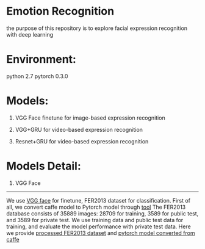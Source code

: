 Emotion Recognition
==== 
the purpose of this repository is to explore facial expression recognition with deep learning

Environment:
====
python 2.7 
pytorch 0.3.0

Models:
====
1. VGG Face finetune for image-based expression recognition

2. VGG+GRU for video-based expression recognition

3. Resnet+GRU for video-based expression recognition

Models Detail:
====

1. VGG Face
____
We use [VGG face](http://www.robots.ox.ac.uk/~vgg/software/vgg_face/) for finetune, FER2013 dataset for classification.
First of all, we convert caffe model to Pytorch model through [tool](https://github.com/fanq15/caffe_to_torch_to_pytorch)
The FER2013 database consists of 35889 images: 28709 for training, 3589 for public test, and 3589 for private test. 
We use training data and public test data for training, and evaluate the model performance with private test data.
Here we provide [processed FER2013 dataset](https://drive.google.com/drive/folders/1f17xgwvGaUpgXYBssocUNXDBgga-b3qp?usp=sharing)
and [pytorch model converted from caffe](https://drive.google.com/drive/folders/1f17xgwvGaUpgXYBssocUNXDBgga-b3qp?usp=sharing)




